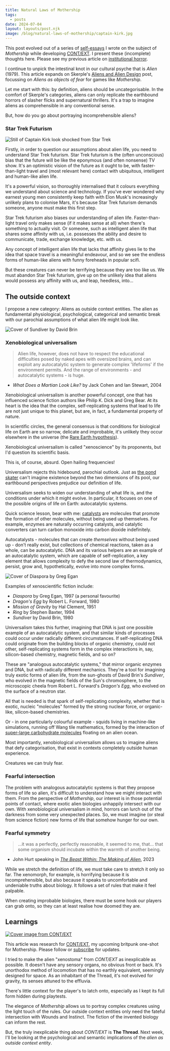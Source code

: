 ```yaml
---
title: Natural Laws of Mothership
tags:
  - posts
date: 2024-07-04
layout: layouts/post.njk
image: /blog/natural-laws-of-mothership/captain-kirk.jpg
---
```

<aside>

This post evolved out of a series of [self-essays](https://rolltodoubt.wordpress.com/2023/12/23/on-creative-method/) I wrote on the subject of _Mothership_  while developing [CONT/EXT](https://grislyeye.com/products/context/). I present these (incomplete) thoughts here. Please see my previous article on [institutional horror](/blog/shiftless-horror/).

</aside>

I continue to unpick the intestinal knot in our cultural psyche that is _Alien_ (1979). This article expands on Skerple's [Aliens and Alien Design](https://coinsandscrolls.blogspot.com/2017/10/aliens-and-alien-design.html) post, focussing on *Aliens as objects of fear* for games like _Mothership_.

Let me start with this: by definition, aliens should be uncategorisable. In the comfort of Skerple's categories, aliens can only replicate the earthbound horrors of slasher flicks and supernatural thrillers. It's a trap to imagine aliens as comprehensible in any conventional sense.

But, how do you go about portraying incomprehensible aliens?

### Star Trek Futurism

![Still of Captain Kirk look shocked from Star Trek](./content/blog/natural-laws-of-mothership/captain-kirk.jpg "Captain Kirk")

Firstly, in order to question our assumptions about alien life, you need to understand Star Trek futurism. Star Trek futurism is the (often unconscious) bias that the future will be like the eponymous (and often nonsense) TV show. It's an optimistic vision of the future as it ought to be, with faster-than-light travel and (most relevant here) contact with ubiquitous, intelligent and human-like alien life.

It's a powerful vision, so thoroughly internalised that it colours everything we understand about science and technology. If you've ever wondered why earnest young men consistently keep faith with Elon Musk's increasingly unlikely plans to colonise Mars, it's because Star Trek futurism demands someone, anyone must make this first step.

Star Trek futurism also biases our understanding of alien life. Faster-than-light travel only makes sense (if it makes sense at all) when there's something to actually visit. Or someone, such as intelligent alien life that shares some affinity with us, i.e. possesses the ability and desire to communicate, trade, exchange knowledge, etc. with us.

Any concept of intelligent alien life that lacks that affinity gives lie to the idea that space travel is a meaningful endeavour, and so we see the endless forms of human-like aliens with funny foreheads in popular scifi.

But these creatures can never be terrifying because they are too like us. We must abandon Star Trek futurism, give up on the unlikely idea that aliens would possess any affinity with us, and leap, heedless, into...

## The outside context

I propose a new category: Aliens as outside context entities. The alien as fundamental physiological, psychological, categorical and semantic break with our parochial assumptions of what alien life might look like.

![Cover of Sundiver by David Brin](./content/blog/natural-laws-of-mothership/sundiver.jpg "Sundivers")

### Xenobiological universalism

>Alien life, however, does not have to respect the educational difficulties posed by naked apes with oversized brains, and can exploit any autocatalytic system to generate complex 'lifeforms' if the environment permits. And the range of environments - and autocatalytic systems - is huge.

- _What Does a Martian Look Like?_ by Jack Cohen and Ian Stewart, 2004


Xenobiological universalism is another powerful concept, one that has influenced science fiction authors like Philip K. Dick and Greg Bear. At its heart is the idea that the complex, self-replicating systems that lead to life are not just unique to this planet, but are, in fact, a fundamental property of nature.

In scientific circles, the general consensus is that conditions for biological life on Earth are so narrow, delicate and improbable, it's unlikely they occur elsewhere in the universe (the [Rare Earth hypothesis](https://en.wikipedia.org/wiki/Rare_Earth_hypothesis)).

<aside>

Xenobiological universalism is called "xenoscience" by its proponents, but I'd question its scientific basis.

</aside>

This is, of course, absurd. Open hailing frequencies!

Universalism rejects this hidebound, parochial outlook. Just as [the pond skater](https://grislyeye.com/blog/three-meet-attributes/) can't imagine existence beyond the two dimensions of its pool, our earthbound perspectives prejudice our definition of life.

Universalism seeks to widen our understanding of what life is, and the conditions under which it might evolve. In particular, it focuses on one of the possible origins of life on Earth: autocatalytic systems.

Quick science lesson, bear with me: [catalysts](https://www.britannica.com/science/catalyst) are molecules that promote the formation of other molecules, without being used up themselves. For example, enzymes are naturally occurring catalysts, and catalytic converters can turn carbon monoxide into carbon dioxide indefinitely.

Autocatalysts - molecules that can create *themselves* without being used up - don't really exist, but collections of chemical reactions, taken as a whole, can be autocatalytic. DNA and its various helpers are an example of an autocatalytic system, which are capable of self-replication, a key element that allows complexity to defy the second law of thermodynamics, persist, grow and, hypothetically, evolve into more complex forms.

<aside>


![Cover of Diaspora by Greg Egan](./content/blog/natural-laws-of-mothership/diaspora.jpg "Diaspora")

Examples of xenoscientific fiction include:

 - *Diaspora* by Greg Egan, 1997 (a personal favourite)
 - _Dragon's Egg_ by Robert L. Forward, 1980
 - _Mission of Gravity_ by Hal Clement, 1951
 - _Ring_ by Stephen Baxter, 1994
 - *Sundiver* by David Brin, 1980

</aside>

Universalism takes this further, imagining that DNA is just one possible example of an autocatalytic system, and that similar kinds of processes could occur under radically different circumstances. If self-replicating DNA could originate from the building blocks of organic chemistry, could not other, self-replicating systems form in the complex interactions in, say, silicon-based chemistry, magnetic fields, and so on?

These are "analogous autocatalytic systems," that mirror organic enzymes and DNA, but with radically different mechanics. They're a tool for imagining truly exotic forms of alien life, from the sun-ghosts of David Brin's _Sundiver_, who evolved in the magnetic fields of the Sun's chromosphere, to the microscopic cheela from Robert L. Forward's _Dragon's Egg_, who evolved on the surface of a neutron star.

All that is needed is that spark of self-replicating complexity, whether that is exotic, nucleic "molecules" formed by the strong nuclear force, or organic-like, silicon-based chemistries.

Or - in one particularly colourful example - squids living in machine-like simulations, running off Wang tile mathematics, formed by the interaction of [super-large carbohydrate molecules](https://aliens.fandom.com/wiki/Wang%27s_Carpet) floating on an alien ocean.

Most importantly, xenobiological universalism allows us to imagine aliens that defy categorisation, that exist in contexts completely outside human experience.

Creatures we can truly fear.

### Fearful intersection

The problem with analogous autocatalytic systems is that they propose forms of life so alien, it's difficult to understand how we might interact with them. From the perspective of *Mothership*, our interest is in those potential points of contact, where exotic alien biologies unhappily intersect with our own. With xenobiological universalism in mind, horrors can lurch out of the darkness from some very unexpected places. So, we must imagine (or steal from science fiction) new forms of life that somehow hunger for our own.

### Fearful symmetry

>...it was a perfectly, perfectly reasonable, it seemed to me, that... that some organism should incubate within the warmth of another being.

- John Hurt speaking in *[The Beast Within: The Making of Alien](https://www.youtube.com/watch?v=F4G1Jg1oJt8)*, 2023

While we stretch the definition of life, we must take care to stretch it only so far. The xenomorph, for example, is horrifying because it is incomprehensible, but also because it speaks to uncomfortable and undeniable truths about biology. It follows a set of rules that make it feel palpable.

When creating improbable biologies, there must be some hook our players can grab onto, so they can at least realise how doomed they are.

## Learnings


<aside>


[![Cover image from CONT/EXT](./content/products/context/context.png "CONT/EXT")](https://grislyeye.com/products/context)

This article was research for [CONT/EXT](https://grislyeye.com/products/context), my upcoming britpunk one-shot for Mothership. Please follow or [subscribe](/mailing-list/) for updates.

</aside>

I tried to make the alien "xenostoma" from *CONT/EXT* as inexplicable as possible. It doesn't have any sensory organs, no obvious front or back. It's unorthodox method of locomotion that has no earthly equivalent, seemingly designed for space. As an inhabitant of the Thread, it's not evolved for gravity, its senses attuned to the effluvia.

There's little context for the player's to latch onto, especially as I kept its full form hidden during playtests.

The elegance of *Mothership* allows us to portray complex creatures using the light touch of the rules. Our outside context entities only need the fateful intersection with Wounds and Instinct. The fiction of the invented biology can inform the rest.

But, the truly inexplicable thing about *CONT/EXT* is **The Thread**. Next week, I'll be looking at the psychological and semantic implications of the *alien as outside context entity*.
